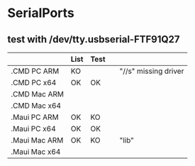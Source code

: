 # SerialPorts

## test with /dev/tty.usbserial-FTF91Q27
|               | List | Test |  |                      |      
|---------------|------|------|--|----------------------|
| .CMD PC ARM   |  KO  |      |  | "//s" missing driver |
| .CMD PC x64   |  OK  |  OK  |  |                      |
| .CMD Mac ARM  |      |      |  |                      |
| .CMD Mac x64  |      |      |  |                      |
| .Maui PC ARM  |  OK  |  KO  |  |                      |
| .Maui PC x64  |  OK  |  OK  |  |                      |
| .Maui Mac ARM |  OK  |  KO  |  | "lib"                |
| .Maui Mac x64 |      |      |  |                      |
